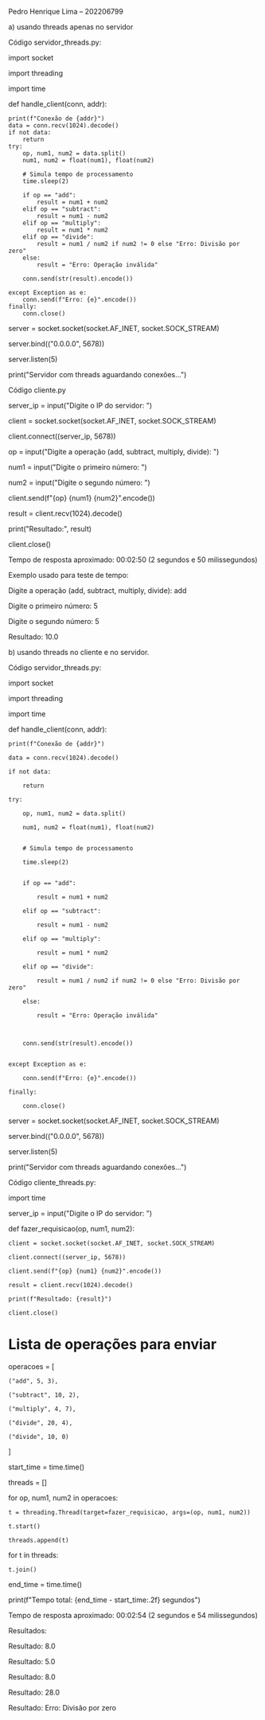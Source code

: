 Pedro Henrique Lima – 202206799

a) usando threads apenas no servidor

Código servidor_threads.py:

import socket

import threading

import time


def handle_client(conn, addr):


    print(f"Conexão de {addr}")
    data = conn.recv(1024).decode()
    if not data:
        return
    try:
        op, num1, num2 = data.split()
        num1, num2 = float(num1), float(num2)

        # Simula tempo de processamento
        time.sleep(2)

        if op == "add":
            result = num1 + num2
        elif op == "subtract":
            result = num1 - num2
        elif op == "multiply":
            result = num1 * num2
        elif op == "divide":
            result = num1 / num2 if num2 != 0 else "Erro: Divisão por zero"
        else:
            result = "Erro: Operação inválida"

        conn.send(str(result).encode())

    except Exception as e:
        conn.send(f"Erro: {e}".encode())
    finally:
        conn.close()

server = socket.socket(socket.AF_INET, socket.SOCK_STREAM)

server.bind(("0.0.0.0", 5678))

server.listen(5)

print("Servidor com threads aguardando conexões...")


Código cliente.py

server_ip = input("Digite o IP do servidor: ")

client = socket.socket(socket.AF_INET, socket.SOCK_STREAM)

client.connect((server_ip, 5678))

op = input("Digite a operação (add, subtract, multiply, divide): ")

num1 = input("Digite o primeiro número: ")

num2 = input("Digite o segundo número: ")

client.send(f"{op} {num1} {num2}".encode())

result = client.recv(1024).decode()

print("Resultado:", result)

client.close()



Tempo de resposta aproximado: 00:02:50 (2 segundos e 50 milissegundos)

Exemplo usado para teste de tempo:

Digite a operação (add, subtract, multiply, divide): add

Digite o primeiro número: 5

Digite o segundo número: 5

Resultado: 10.0


b) usando threads no cliente e no servidor.


Código servidor_threads.py:

import socket

import threading

import time


def handle_client(conn, addr):

    print(f"Conexão de {addr}")
    
    data = conn.recv(1024).decode()
    
    if not data:
    
        return
        
    try:
    
        op, num1, num2 = data.split()
        
        num1, num2 = float(num1), float(num2)
        

        # Simula tempo de processamento
        
        time.sleep(2)
        

        if op == "add":
        
            result = num1 + num2
            
        elif op == "subtract":
        
            result = num1 - num2
            
        elif op == "multiply":
        
            result = num1 * num2
            
        elif op == "divide":
        
            result = num1 / num2 if num2 != 0 else "Erro: Divisão por zero"
            
        else:
        
            result = "Erro: Operação inválida"
            


        conn.send(str(result).encode())
        

    except Exception as e:
    
        conn.send(f"Erro: {e}".encode())
        
    finally:
    
        conn.close()
        

server = socket.socket(socket.AF_INET, socket.SOCK_STREAM)

server.bind(("0.0.0.0", 5678))

server.listen(5)

print("Servidor com threads aguardando conexões...")


Código cliente_threads.py:

import time


server_ip = input("Digite o IP do servidor: ")


def fazer_requisicao(op, num1, num2):

    client = socket.socket(socket.AF_INET, socket.SOCK_STREAM)
    
    client.connect((server_ip, 5678))
    
    client.send(f"{op} {num1} {num2}".encode())
    
    result = client.recv(1024).decode()
    
    print(f"Resultado: {result}")
    
    client.close()
    

# Lista de operações para enviar

operacoes = [

    ("add", 5, 3),
    
    ("subtract", 10, 2),
    
    ("multiply", 4, 7),
    
    ("divide", 20, 4),
    
    ("divide", 10, 0)
    
]


start_time = time.time()


threads = []

for op, num1, num2 in operacoes:

    t = threading.Thread(target=fazer_requisicao, args=(op, num1, num2))
    
    t.start()
    
    threads.append(t)
    

for t in threads:

    t.join()
    

end_time = time.time()

print(f"Tempo total: {end_time - start_time:.2f} segundos")

Tempo de resposta aproximado: 00:02:54 (2 segundos e 54 milissegundos)

Resultados: 

Resultado: 8.0

Resultado: 5.0

Resultado: 8.0

Resultado: 28.0

Resultado: Erro: Divisão por zero




